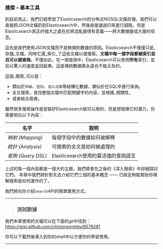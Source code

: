 ### 搜索 – 基本工具

到目前爲止，我們已經學習了Elasticsearch的分佈式NOSQL文檔存儲，我們可以直接把JSON文檔扔到Elasticsearch中，然後直接通過ID來進行調取。但是Elasticsearch真正的強大之處在於將混亂變得有意義——將大數據變成大量的信息。

這也是我們使用JSON文檔而不是無規則數據的原因。Elasticsearch不僅僅只是_存儲_文檔，同時它還_索引_了這些文檔以便搜索。**文檔中每一個字段都被索引並且可以被查詢**。不僅如此，在一個查詢中，Elasticsearch可以使用**所有**索引，並且以驚人的速度返回結果。這是傳統數據庫永遠也不能企及的。

這個_搜索_可以是：

* 類似於`年齡`、`性別`、`加入日期`等結構化數據，類似於在SQL中進行查詢。
* 全文搜索，查找整個文檔中匹配關鍵字的內容，並根據_相關性_
* 或者結合兩者。

雖然很多搜索操作是安裝好Elasticsearch就可以用的，但是想發揮它的潛力，你需要明白以下內容：

| 名字 | 說明 |
| -- | -- |
| _映射 (Mapping)_ | 每個字段中的數據如何被解釋 |
| _統計 (Analysis)_ | 可搜索的全文是如何被處理的 |
| _查詢 (Query DSL)_ | Elasticsearch使用的靈活強的查詢語言 |

上述的每一個內容都是一個大的主題，我們將會在之後的《深入搜索》中詳細探討它們。 本章中我們將針對先去介紹它們三個的基本概念 —— 已經足夠能幫助你理解搜索是如何運作的了。

我們將向你介紹`search`API的簡單實用方式。

****
> ### 測試數據

我們本章使用的文檔可以在下面的git中找到：https://gist.github.com/clintongormley/8579281

你可以下載然後導入到你的shell中以方便你的學習使用。

****
